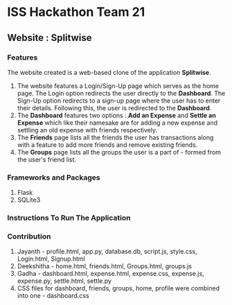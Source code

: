 # ISS Hackathon Team 21
## Website : Splitwise
### Features
The website created is a web-based clone of the application **Splitwise**. 
1. The website features a Login/Sign-Up page which serves as the home page. The Login option redirects the user directly to the **Dashboard**. The Sign-Up option redirects to a sign-up page where the user has to enter their details. Following this, the user is redirected to the **Dashboard**.
2. The **Dashboard** features two options : **Add an Expense** and **Settle an Expense** which like their namesake are for adding a new expense and settling an old expense with friends respectively.
3. The **Friends** page lists all the friends the user has transactions along with a feature to add more friends and remove existing friends.
4. The **Groups** page lists all the groups the user is a part of - formed from the user's friend list. 

### Frameworks and Packages
1. Flask
2. SQLite3

### Instructions To Run The Application

### Contribution
1. Jayanth - profile.html, app.py, database.db, script.js, style.css, Login.html, Signup.html 
2. Deekshitha - home.html, friends.html, Groups.html, groups.js 
3. Gadha - dashboard.html, expense.html, expense.css, expense.js, expense.py, settle.html, settle.py
4. CSS files for dashboard, friends, groups, home, profile were combined into one - dashboard.css
